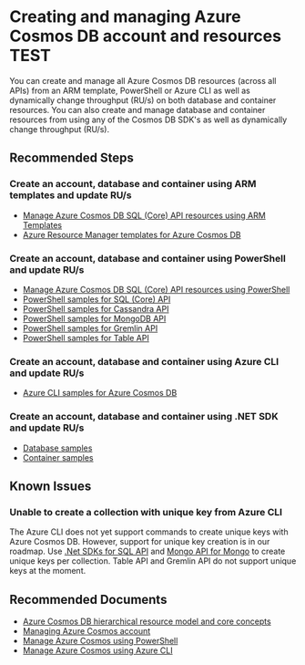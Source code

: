<properties
	pageTitle="Create Azure Cosmos DB resources using ARM template, PowerShell, Azure CLI or CSharp application"
	description="Troubleshoot CosmosDB PowerShell or Azure CLI related issues"
	service="microsoft.documentdb"
	resource="databaseAccounts"
	authors="markjbrown"
	ms.author="mjbrown"
	selfHelpType="resource"
	supportTopicIds="32636824,32675641"
	resourceTags=""
	productPesIds="15585"
	cloudEnvironments="public"
	articleId="cosmosdb-admin-azurecli-powershell"
	displayOrder="21"
	category="Administration"
/>

# Creating and managing Azure Cosmos DB account and resources TEST

You can create and manage all Azure Cosmos DB resources (across all APIs) from an ARM template, PowerShell or Azure CLI as well as dynamically change throughput (RU/s) on both database and container resources. You can also create and manage database and container resources from using any of the Cosmos DB SDK's as well as dynamically change throughput (RU/s).

## **Recommended Steps**

### Create an account, database and container using ARM templates and update RU/s

* [Manage Azure Cosmos DB SQL (Core) API resources using ARM Templates](https://docs.microsoft.com/azure/cosmos-db/manage-sql-with-resource-manager)
* [Azure Resource Manager templates for Azure Cosmos DB](https://docs.microsoft.com/azure/cosmos-db/resource-manager-samples)

### Create an account, database and container using PowerShell and update RU/s

* [Manage Azure Cosmos DB SQL (Core) API resources using PowerShell](https://docs.microsoft.com/azure/cosmos-db/manage-with-powershell)
* [PowerShell samples for SQL (Core) API](https://docs.microsoft.com/azure/cosmos-db/powershell-samples-sql)
* [PowerShell samples for Cassandra API](https://docs.microsoft.com/azure/cosmos-db/powershell-samples-cassandra)
* [PowerShell samples for MongoDB API](https://docs.microsoft.com/azure/cosmos-db/powershell-samples-mongodb)
* [PowerShell samples for Gremlin API](https://docs.microsoft.com/azure/cosmos-db/powershell-samples-gremlin)
* [PowerShell samples for Table API](https://docs.microsoft.com/azure/cosmos-db/powershell-samples-table)

### Create an account, database and container using Azure CLI and update RU/s

* [Azure CLI samples for Azure Cosmos DB](https://docs.microsoft.com/azure/cosmos-db/cli-samples)

### Create an account, database and container using .NET SDK and update RU/s

* [Database samples](https://docs.microsoft.com/azure/cosmos-db/sql-api-dotnet-samples#database-examples)
* [Container samples](https://docs.microsoft.com/azure/cosmos-db/sql-api-dotnet-samples#collection-examples)

## Known Issues

### Unable to create a collection with unique key from Azure CLI

The Azure CLI does not yet support commands to create unique keys with Azure Cosmos DB. However, support for unique key creation is in our roadmap. Use [.Net SDKs for SQL API](https://docs.microsoft.com/azure/cosmos-db/unique-keys#sql-api-sample) and [Mongo API for Mongo](https://docs.microsoft.com/azure/cosmos-db/unique-keys#mongodb-api-sample) to create unique keys per collection. Table API and Gremlin API do not support unique keys at the moment.

## **Recommended Documents**

* [Azure Cosmos DB hierarchical resource model and core concepts](https://docs.microsoft.com/azure/cosmos-db/sql-api-resources)
* [Managing Azure Cosmos account](https://docs.microsoft.com/azure/cosmos-db/how-to-manage-database-account)
* [Manage Azure Cosmos using PowerShell](https://docs.microsoft.com/azure/cosmos-db/manage-with-powershell)
* [Manage Azure Cosmos using Azure CLI](https://docs.microsoft.com/azure/cosmos-db/manage-with-cli)
